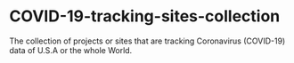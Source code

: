 # COVID-19-tracking-sites-collection
The collection of projects or sites that are tracking Coronavirus (COVID-19) data of U.S.A or the whole World.
